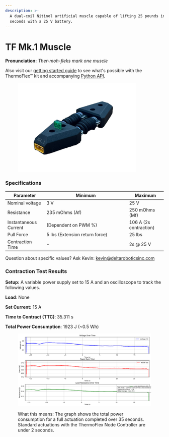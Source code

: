 ```yaml
---
description: >-
  A dual-coil Nitinol artificial muscle capable of lifting 25 pounds in 2
  seconds with a 25 V battery.
---
```


# TF Mk.1 Muscle

**Pronunciation:** _Ther-moh-fleks mark one muscle_

Also visit our [getting started guide](../../tutorials/thermoflex-tm/getting-started-with-our-evaluation-kit/) to see what's possible with the ThermoFlex™ kit and accompanying [Python API](../../software/thermoflex-tm-python-api.md).

<figure><img src="../../.gitbook/assets/2025-02-15 15.12_edited.png" alt="" width="375"><figcaption></figcaption></figure>

### Specifications

<table><thead><tr><th>Parameter</th><th width="249">Minimum</th><th>Maximum</th></tr></thead><tbody><tr><td>Nominal voltage</td><td>3 V</td><td>25 V</td></tr><tr><td>Resistance</td><td>235 mOhms (Af)</td><td>250 mOhms (Mf)</td></tr><tr><td>Instantaneous Current</td><td>(Dependent on PWM %)</td><td>106 A (2s contraction)</td></tr><tr><td>Pull Force</td><td>5 lbs (Extension return force)</td><td>25 lbs</td></tr><tr><td>Contraction Time</td><td>-</td><td>2s @ 25 V</td></tr></tbody></table>

Question about specific values? Ask Kevin: [kevin@deltaroboticsinc.com](mailto:kevin@deltaroboticsinc.com)



### Contraction Test Results

**Setup:** A variable power supply set to 15 A and an oscilloscope to track the following values.

**Load**: None

**Set Current:** 15 A

**Time to Contract (TTC)**: 35.311 s

**Total Power Consumption**: 1923 J (\~0.5 Wh)

<figure><img src="../../.gitbook/assets/image.png" alt=""><figcaption><p>What this means: The graph shows the total power consumption for a full actuation completed over 35 seconds. Standard actuations with the ThermoFlex Node Controller are under 2 seconds.</p></figcaption></figure>


